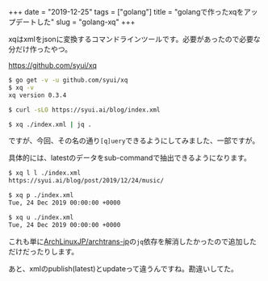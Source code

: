 +++
date = "2019-12-25"
tags = ["golang"]
title = "golangで作ったxqをアップデートした"
slug = "golang-xq"
+++

xqはxmlをjsonに変換するコマンドラインツールです。必要があったので必要な分だけ作ったやつ。

https://github.com/syui/xq

```sh
$ go get -v -u github.com/syui/xq
$ xq -v
xq version 0.3.4

$ curl -sLO https://syui.ai/blog/index.xml

$ xq ./index.xml | jq .
```

ですが、今回、その名の通り`[q]uery`できるようにしてみました、一部ですが。

具体的には、latestのデータをsub-commandで抽出できるようになります。

```sh
$ xq l l ./index.xml
https://syui.ai/blog/post/2019/12/24/music/

$ xq p ./index.xml
Tue, 24 Dec 2019 00:00:00 +0000

$ xq u ./index.xml
Tue, 24 Dec 2019 00:00:00 +0000
```

これも単に[ArchLinuxJP/archtrans-jp](https://github.com/ArchLinuxJP/archtrans-jp)の`jq`依存を解消したかったので追加しただけだったりします。

あと、xmlのpublish(latest)とupdateって違うんですね。勘違いしてた。

